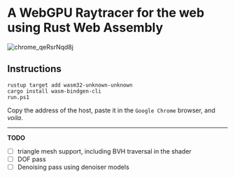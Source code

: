 # A WebGPU Raytracer for the web using Rust Web Assembly

![chrome_qeRsrNqd8j](https://github.com/user-attachments/assets/a0420518-1c90-4558-8576-241369a97934)

## Instructions
```
rustup target add wasm32-unknown-unknown
cargo install wasm-bindgen-cli
run.ps1
```
Copy the address of the host, paste it in the `Google Chrome` browser, and *voila*.

---

**TODO**
- [ ] triangle mesh support, including BVH traversal in the shader
- [ ] DOF pass
- [ ] Denoising pass using denoiser models
